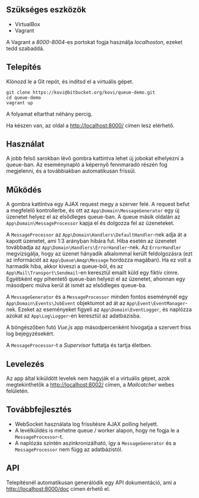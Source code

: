 Szükséges eszközök
------------------

- VirtualBox
- Vagrant

A Vagrant a _8000-8004_-es portokat fogja használja _localhoston_, ezeket tedd szabaddá.

Telepítés
---------

Klónozd le a Git repót, és indítsd el a virtuális gépet.

```
git clone https://kovi@bitbucket.org/kovi/queue-demo.git
cd queue-demo
vagrant up
```

A folyamat eltarthat néhány percig.

Ha készen van, az oldal a [http://localhost:8000/](http://localhost:8000/) címen lesz elérhető.

Használat
---------

A jobb felső sarokban lévő gombra kattintva lehet új jobokat elhelyezni a queue-ban. Az eseménynapló a képernyő fennmaradó részén fog megjelenni, és a továbbiakban automatikusan frissül.

Működés
-------

A gombra kattintva egy AJAX request megy a szerver felé. A request befut a megfelelő kontrollerbe, és ott az `App\Domain\MessageGenerator` egy új üzenetet helyez el az elsődleges queue-ban. A queue másik oldalán az `App\Domain\MessageProcessor` kapja el és dolgozza fel az üzeneteket.

A `MessageProcessor` az `App\Domain\Handlers\DefaultHandler`-nek adja át a kapott üzenetet, ami 1:3 arányban hibára fut. Hiba esetén az üzenetet továbbadja az `App\Domain\Handlers\ErrorHandler`-nek. Az `ErrorHandler` megvizsgálja, hogy az üzenet hányadik alkalommal került feldolgozásra (ezt az információt az `App\Queue\Amqp\Message` hordozza magában). Ha ez volt a harmadik hiba, akkor kiveszi a queue-ból, és az `App\Mail\Transport\Sendmail`-en keresztül emailt küld egy fiktív címre. Egyébként egy pihentető queue-ban helyezi el az üzenetet, ahonnan egy másodperc múlva kerül át ismét az elsődleges queue-ba.

A `MessageGenerator` és a `MessageProcessor` minden fontos eseménynél egy `App\Domain\Events\JobEvent` objektumot ad át az `App\Event\EventManager`-nek. Ezeket az eseményeket figyeli az `App\Domain\EventLogger`, és naplózza azokat az `App\Log\Logger`-en keresztül az adatbázisba.

A böngészőben futó _Vue.js_ app másodpercenként hívogatja a szervert friss log bejegyzésekért.

A `MessageProcessor`-t a _Supervisor_ futtatja és tartja életben.

Levelezés
---------

Az app által kiküldött levelek nem hagyják el a virtuális gépet, azok megtekinthetők a [http://localhost:8002/](http://localhost:8002/) címen, a _Mailcatcher_ webes felületén.

Továbbfejlesztés
----------------

- WebSocket használata log frissítésre AJAX polling helyett.
- A levélküldés is mehetne queue / worker alapon, hogy ne fogja le a `MessageProcessor`-t.
- A naplózás szintén aszinkronizálható, így a `MessageGenerator` és a `MessageProcessor` nem függ az adatbázistól.

API
---

Telepítésnél automatikusan generálódik egy API dokumentáció, ami a [http://localhost:8000/doc](http://localhost:8000/doc) címen érhető el.
